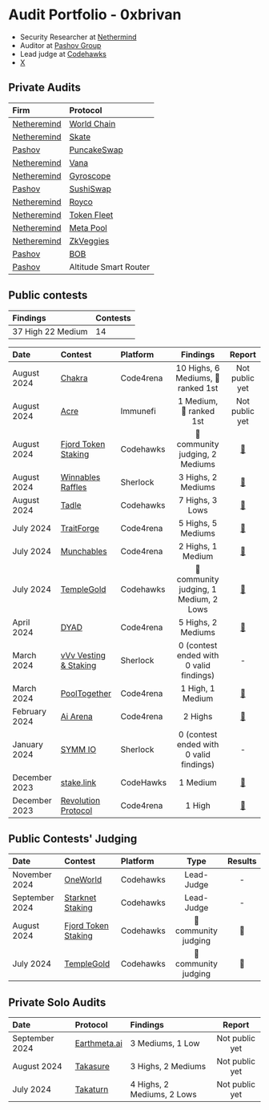 # Audit Portfolio - 0xbrivan

- Security Researcher at [Nethermind](https://x.com/NethermindEth)
- Auditor at [Pashov Group](https://x.com/PashovAuditGrp)
- Lead judge at [Codehawks](https://x.com/CodeHawks)
- [X](https://twitter.com/bri_samed)

## Private Audits

| Firm | Protocol                                                                       | 
|:------------------------------------------------------------------------------|:--------------------------------------------------------------------------------------------| 
| [Netheremind](https://x.com/NethermindEthp) | [World Chain](https://x.com/world_chain_) |
| [Netheremind](https://x.com/NethermindEthp) | [Skate](https://x.com/skate_chain) |
| [Pashov](https://x.com/PashovAuditGrp) | [PuncakeSwap](https://x.com/PancakeSwap) | 
| [Netheremind](https://x.com/NethermindEthp) | [Vana](https://x.com/vana) |
| [Netheremind](https://x.com/NethermindEthp) | [Gyroscope](https://x.com/GyroStable) |
| [Pashov](https://x.com/PashovAuditGrp) | [SushiSwap](https://x.com/SushiSwap) |
| [Netheremind](https://x.com/NethermindEthp) | [Royco](https://x.com/roycoprotocol) |
| [Netheremind](https://x.com/NethermindEthp) | [Token Fleet](https://x.com/tokenfleet_io) |
| [Netheremind](https://x.com/NethermindEthp) | [Meta Pool](https://x.com/meta_pool) |
| [Netheremind](https://x.com/NethermindEthp) | [ZkVeggies](https://x.com/zkVeggies) |
| [Pashov](https://x.com/PashovAuditGrp) | [BOB](https://x.com/build_on_bob) |
| [Pashov](https://x.com/PashovAuditGrp) | Altitude Smart Router |


## Public contests


| Findings             | Contests    | 
|:-------------------|:-------------|
| 37 High 22 Medium   | 14 |

| Date             | Contest                                                                       | Platform                                                                                 | Findings | Report | 
|:-------------------|:------------------------------------------------------------------------------|:--------------------------------------------------------------------------------------------|:-------:| :-------:|
|August 2024  | [Chakra](https://code4rena.com/audits/2024-08-chakra) | Code4rena | 10 Highs, 6 Mediums, 🥇 ranked 1st | Not public yet
|August 2024  | [Acre](https://immunefi.com/audit-competition/boost-acre/leaderboard/) | Immunefi | 1 Medium, 🥇 ranked 1st | Not public yet
|August 2024  | [Fjord Token Staking](https://codehawks.cyfrin.io/c/2024-08-fjord) | Codehawks | 🥇 community judging, 2 Mediums | [📝](./reports/FjordStaking/README.md)
|August 2024  | [Winnables Raffles](https://audits.sherlock.xyz/contests/516) | Sherlock | 3 Highs, 2 Mediums | [📝](./reports/Winnables/README.md)
|August 2024  | [Tadle](https://codehawks.cyfrin.io/c/2024-08-tadle) | Codehawks | 7 Highs, 3 Lows | [📝](/reports/Tadle/README.md)
|July 2024  | [TraitForge](https://code4rena.com/audits/2024-07-traitforge) | Code4rena | 5 Highs, 5 Mediums | [📝](./reports/TraitForge/README.md)
|July 2024  | [Munchables](https://code4rena.com/audits/2024-07-munchables#top) | Code4rena | 2 Highs, 1 Medium | [📝](./reports/Munchables/README.md)
|July 2024  | [TempleGold](https://codehawks.cyfrin.io/c/2024-07-templegold/) | Codehawks | 🥇 community judging, 1 Medium, 2 Lows | [📝](./reports/TempleGold/README.md)
|April 2024  | [DYAD](https://code4rena.com/audits/2024-04-dyad#top) | Code4rena | 5 Highs, 2 Mediums | [📝](./reports/DYAD/README.md)
|March 2024  | [vVv Vesting & Staking](https://audits.sherlock.xyz/contests/278) | Sherlock | 0 (contest ended with 0 valid findings) | -
|March 2024  | [PoolTogether](https://code4rena.com/audits/2024-03-pooltogether#top) | Code4rena | 1 High, 1 Medium | [📝](./reports/PoolTogether/README.md)
|February 2024  | [Ai Arena](https://code4rena.com/audits/2024-02-ai-arena#top) | Code4rena | 2 Highs | [📝](./reports/AiArena/README.md)
|January 2024  | [SYMM IO](https://audits.sherlock.xyz/contests/144) | Sherlock | 0 (contest ended with 0 valid findings) | -
|December 2023  | [stake.link](https://www.codehawks.com/contests/clqf7mgla0001yeyfah59c674) | CodeHawks | 1 Medium | [📝](./reports/StakeLink/README.md)
|December 2023  | [Revolution Protocol](https://code4rena.com/audits/2023-12-revolution-protocol#top) | Code4rena | 1 High | [📝](./reports/Revolution%20Protocol/README.md)

## Public Contests' Judging

| Date             | Contest                                                                       | Platform                                                                                 | Type | Results |
|:-------------------|:------------------------------------------------------------------------------|:--------------------------------------------------------------------------------------------|:-------:| :-------:
|November 2024  | [OneWorld](https://codehawks.cyfrin.io/c/2024-11-one-world) | Codehawks | Lead-Judge | - |
|September 2024  | [Starknet Staking](https://codehawks.cyfrin.io/c/2024-09-starknet-staking) | Codehawks | Lead-Judge | - |
|August 2024  | [Fjord Token Staking](https://codehawks.cyfrin.io/c/2024-08-fjord) | Codehawks | 🥇 community judging | 🥇
|July 2024  | [TempleGold](https://codehawks.cyfrin.io/c/2024-07-templegold/) | Codehawks | 🥇 community judging | 🥇


## Private Solo Audits


| Date              | Protocol                                                                       | Findings                                                                                 | Report |
|:-------------------|:------------------------------------------------------------------------------|:--------------------------------------------------------------------------------------------| :-------:|
|September 2024  | [Earthmeta.ai](https://x.com/EarthMetaAi) | 3 Mediums, 1 Low  | Not public yet |
|August 2024  | [Takasure](https://takadao.io/) | 3 Highs, 2 Mediums  | Not public yet |
|July 2024  | [Takaturn](https://takaturn.io/) | 4 Highs, 2 Mediums, 2 Lows  | Not public yet |
